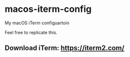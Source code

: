# macos-iterm-config
My macOS iTerm configuartoin

Feel free to replicate this.

## Download iTerm: https://iterm2.com/
